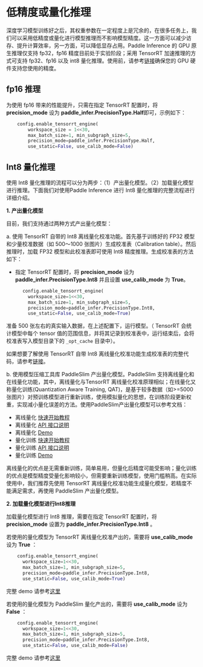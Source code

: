 # 低精度或量化推理

深度学习模型训练好之后，其权重参数在一定程度上是冗余的，在很多任务上，我们可以采用低精度或量化进行模型推理而不影响模型精度。这一方面可以减少访存、提升计算效率，另一方面，可以降低显存占用。Paddle Inference 的 GPU 原生推理仅支持 fp32，fp16 精度目前处于实验阶段；采用 TensorRT 加速推理的方式可支持 fp32、fp16 以及 int8 量化推理。使用前，请参考[链接](https://docs.nvidia.com/deeplearning/tensorrt/support-matrix/index.html)确保您的 GPU 硬件支持您使用的精度。

## fp16 推理

为使用 fp16 带来的性能提升，只需在指定 TensorRT 配置时，将 **precision_mode** 设为 **paddle_infer.PrecisionType.Half**即可，示例如下：

```python
	config.enable_tensorrt_engine(
		workspace_size = 1<<30,
		max_batch_size=1, min_subgraph_size=5,
		precision_mode=paddle_infer.PrecisionType.Half,
		use_static=False, use_calib_mode=False)
```

## Int8 量化推理

使用 Int8 量化推理的流程可以分为两步：（1）产出量化模型。（2）加载量化模型进行推理。下面我们对使用Paddle Inference 进行 Int8 量化推理的完整流程进行详细介绍。

**1. 产出量化模型**

目前，我们支持通过两种方式产出量化模型：

a. 使用 TensorRT 自带的 Int8 离线量化校准功能。首先基于训练好的 FP32 模型和少量校准数据（如 500～1000 张图片）生成校准表（Calibration table）。然后推理时，加载 FP32 模型和此校准表即可使用 Int8 精度推理。生成校准表的方法如下：

  - 指定 TensorRT 配置时，将 **precision_mode** 设为 **paddle_infer.PrecisionType.Int8** 并且设置 **use_calib_mode** 为 **True**。

```python
      config.enable_tensorrt_engine(
        workspace_size=1<<30,
        max_batch_size=1, min_subgraph_size=5,
        precision_mode=paddle_infer.PrecisionType.Int8,
        use_static=False, use_calib_mode=True)
```
准备 500 张左右的真实输入数据，在上述配置下，运行模型。（ TensorRT 会统计模型中每个 tensor 值的范围信息，并将其记录到校准表中，运行结束后，会将校准表写入模型目录下的 `_opt_cache` 目录中）。

如果想要了解使用 TensorRT 自带 Int8 离线量化校准功能生成校准表的完整代码，请参考[链接](https://github.com/PaddlePaddle/Paddle-Inference-Demo/blob/master/c%2B%2B/paddle-trt/trt_gen_calib_table_test.cc)。

b. 使用模型压缩工具库 PaddleSlim 产出量化模型。PaddleSlim 支持离线量化和在线量化功能，其中，离线量化与TensorRT 离线量化校准原理相似；在线量化又称量化训练(Quantization Aware Training, QAT)，是基于较多数据（如>=5000张图片）对预训练模型进行重新训练，使用模拟量化的思想，在训练阶段更新权重，实现减小量化误差的方法。使用PaddleSlim产出量化模型可以参考文档：
  
  - 离线量化 [快速开始教程](https://github.com/PaddlePaddle/PaddleSlim/blob/release/2.3/docs/zh_cn/quick_start/static/quant_post_static_tutorial.md)
  - 离线量化 [API 接口说明](https://github.com/PaddlePaddle/PaddleSlim/blob/release/2.3/docs/zh_cn/api_cn/static/quant/quantization_api.rst)
  - 离线量化 [Demo](https://github.com/PaddlePaddle/PaddleSlim/tree/release/2.3/demo/quant/quant_post)
  - 量化训练 [快速开始教程](https://github.com/PaddlePaddle/PaddleSlim/blob/release/2.3/docs/zh_cn/quick_start/dygraph/dygraph_quant_aware_training_tutorial.md)
  - 量化训练 [API 接口说明](https://github.com/PaddlePaddle/PaddleSlim/blob/release/2.3/docs/zh_cn/api_cn/dygraph/quanter/qat.rst)
  - 量化训练 [Demo](https://github.com/PaddlePaddle/PaddleSlim/tree/release/2.3/demo/quant/quant_aware)

离线量化的优点是无需重新训练，简单易用，但量化后精度可能受影响；量化训练的优点是模型精度受量化影响较小，但需要重新训练模型，使用门槛稍高。在实际使用中，我们推荐先使用 TensorRT 离线量化校准功能生成量化模型，若精度不能满足需求，再使用 PaddleSlim 产出量化模型。

**2. 加载量化模型进行Int8推理**       


加载量化模型进行 Int8 推理，需要在指定 TensorRT 配置时，将 **precision_mode** 设置为 **paddle_infer.PrecisionType.Int8** 。

若使用的量化模型为 TensorRT 离线量化校准产出的，需要将 **use_calib_mode** 设为 **True** ：

```python
    config.enable_tensorrt_engine(
      workspace_size=1<<30,
      max_batch_size=1, min_subgraph_size=5,
      precision_mode=paddle_infer.PrecisionType.Int8,
      use_static=False, use_calib_mode=True)
```

完整 demo 请参考[这里](https://github.com/PaddlePaddle/Paddle-Inference-Demo/tree/master/c%2B%2B/paddle-trt/README.md#%E5%8A%A0%E8%BD%BD%E6%A0%A1%E5%87%86%E8%A1%A8%E6%89%A7%E8%A1%8Cint8%E9%A2%84%E6%B5%8B)

若使用的量化模型为 PaddleSlim 量化产出的，需要将 **use_calib_mode** 设为 **False** ：

```python
    config.enable_tensorrt_engine(
      workspace_size=1<<30,
      max_batch_size=1, min_subgraph_size=5,
      precision_mode=paddle_infer.PrecisionType.Int8,
      use_static=False, use_calib_mode=False)
```

完整 demo 请参考[这里](https://github.com/PaddlePaddle/Paddle-Inference-Demo/tree/master/c%2B%2B/paddle-trt/README.md#%E4%B8%89%E4%BD%BF%E7%94%A8trt-%E5%8A%A0%E8%BD%BDpaddleslim-int8%E9%87%8F%E5%8C%96%E6%A8%A1%E5%9E%8B%E9%A2%84%E6%B5%8B)
